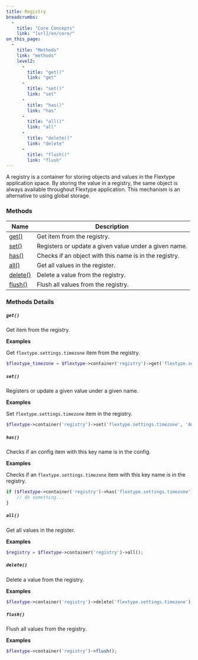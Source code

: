 ```yaml
---
title: Registry
breadcrumbs:
  -
    title: "Core Concepts"
    link: "[url]/en/core/"
on_this_page:
  -
    title: "Methods"
    link: "methods"
    level2:
      -
        title: "get()"
        link: "get"
      -
        title: "set()"
        link: "set"
      -
        title: "has()"
        link: "has"
      -
        title: "all()"
        link: "all"
      -
        title: "delete()"
        link: "delete"
      -
        title: "flush()"
        link: "flush"
---
```


A registry is a container for storing objects and values in the Flextype application space. By storing the value in a registry, the same object is always available throughout Flextype application. This mechanism is an alternative to using global storage.

### <a name="methods"></a> Methods

<div class="table">
    <table>
        <thead>
            <tr>
                <th>Name</th>
                <th>Description</th>
            </tr>
        </thead>
        <tbody>
            <tr>
                <td><a href="#methods-get">get()</a></a></td>
                <td>Get item from the registry.</td>
            </tr>
            <tr>
                <td><a href="#methods-set">set()</a></td>
                <td>Registers or update a given value under a given name.</td>
            </tr>
            <tr>
                <td><a href="#methods-has">has()</a></td>
                <td>Checks if an object with this name is in the registry.</td>
            </tr>
            <tr>
                <td><a href="#methods-all">all()</a></td>
                <td>Get all values in the register.</td>
            </tr>
            <tr>
                <td><a href="#methods-delete">delete()</a></td>
                <td>Delete a value from the registry.</td>
            </tr>
            <tr>
                <td><a href="#methods-flush">flush()</a></td>
                <td>Flush all values from the registry.</td>
            </tr>
        </tbody>
    </table>
</div>

### Methods Details

##### <a name="get"></a> `get()`

Get item from the registry.

**Examples**

Get `flextype.settings.timezone` item from the registry.

```php
$flextype_timezone = $flextype->container('registry')->get('flextype.settings.timezone');
```

##### <a name="set"></a> `set()`

Registers or update a given value under a given name.

**Examples**

Set `flextype.settings.timezone` item in the registry.

```php
$flextype->container('registry')->set('flextype.settings.timezone', 'America/New_York');
```

##### <a name="has"></a> `has()`

Checks if an config item with this key name is in the config.

**Examples**

Checks if an `flextype.settings.timezone` item with this key name is in the registry.

```php
if ($flextype->container('registry')->has('flextype.settings.timezone')) {
    // do something...
}
```

##### <a name="all"></a> `all()`

Get all values in the register.

**Examples**

```php
$registry = $flextype->container('registry')->all();
```

##### <a name="delete"></a> `delete()`

Delete a value from the registry.

**Examples**

```php
$flextype->container('registry')->delete('flextype.settings.timezone');
```

##### <a name="flush"></a> `flush()`

Flush all values from the registry.

**Examples**

```php
$flextype->container('registry')->flush();
```
